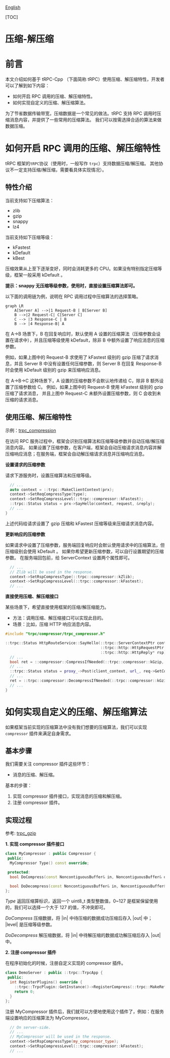 [English](../en/compression.md)

[TOC]

# 压缩-解压缩

# 前言

本文介绍如何基于 tRPC-Cpp （下面简称 tRPC）使用压缩、解压缩特性，开发者可以了解到如下内容：

* 如何开启 RPC 调用的压缩、解压缩特性。
* 如何实现自定义的压缩、解压缩算法。

为了节省数据传输带宽，压缩数据是一个常见的做法。tRPC 支持 RPC 调用时压缩消息内容，并提供了一些常用的压缩算法。
我们可以按需选择合适的算法来做数据压缩。

# 如何开启 RPC 调用的压缩、解压缩特性

tRPC 框架的`tRPC`协议（使用时，一般写作 `trpc`）支持数据压缩/解压缩。
其他协议不一定支持压缩/解压缩，需要看具体实现情况）。

## 特性介绍

当前支持如下压缩算法：

* zlib
* gzip
* snappy
* lz4

当前支持如下压缩等级：

* kFastest
* kDefault
* kBest

压缩效果从上至下逐渐变好，同时会消耗更多的 CPU。如果没有特别指定压缩等级，框架一般采用 kDefault 。

**提示：snappy 无压缩等级参数，使用时，直接设置压缩算法即可。**

以下面的调用链为例，说明在 RPC 调用过程中压缩算法的选择策略。

```mermaid
graph LR
    A[Server A] -->|1 Request-B | B[Server B]
    B -->|2 Request-C| C[Server C]
    C --> |3 Response-C | B
    B --> |4 Response-B| A
```

在 A->B 场景下，B 在回复响应时，默认使用 A 设置的压缩算法（压缩参数会设置在请求中），并且压缩等级使用 kDefault，除非 B
中额外设置了响应消息的压缩参数。

例如，如果上图中的 Request-B 求使用了 kFastest 级别的 gzip 压缩了请求消息，并且 Server B 中没有设置任何压缩参数，则 Server B
在回复 Response-B 时会使用 kDefault 级别的 gzip 来压缩响应消息。

在 A->B->C 这种场景下，A 设置的压缩参数不会默认地传递给 C，除非 B 额外设置了压缩参数给 C。
例如，如果上图中的 Request-B 使用 kFastest 级别的 gzip 压缩了请求消息， 并且上图中 Request-C 未额外设置压缩参数，则 C
会收到未压缩的请求消息。

## 使用压缩、解压缩特性

示例：[trpc_compression](../../examples/features/trpc_compressor)

在访问 RPC 服务过程中，框架会识别压缩算法和压缩等级参数并自动压缩/解压缩消息内容。
如果设置了压缩参数，在客户端，框架会自动压缩请求消息内容并解压缩响应消息；在服务端，框架会自动解压缩请求消息并压缩响应消息。

**设置请求的压缩参数**

请求下游服务时，设置压缩算法和压缩等级。

```cpp
  // ...
  auto context = ::trpc::MakeClientContext(prx);
  context->SetReqCompressType(type);
  context->SetReqCompressLevel(::trpc::compressor::kFastest);
  ::trpc::Status status = prx->SayHello(context, request, &reply);
  // ...
}
```

上述代码给请求设置了 gzip 压缩和 kFastest 压缩等级来压缩请求消息内容。

**更新响应的压缩参数**

如果请求中设置了压缩参数，服务端回复响应时会默认使用请求中的压缩算法，但压缩级别会使用 kDefault 。
如果你希望更新压缩参数，可以自行设置期望的压缩参数。
在服务端回包前，给 ServerContext 设置两个属性即可。

```cpp
  // ...
  // Zlib will be used in the response.
  context->SetRspCompressType(::trpc::compressor::kZlib);
  context->SetRspCompressLevel(::trpc::compressor::kFastest);
  // ...
```

**直接使用压缩、解压缩接口**

某些场景下，希望直接使用框架的压缩/解压缩能力。
- 方法：调用压缩、解压缩接口可以实现此目的。
- 场景：比如，压缩 HTTP 响应消息内容。

```cpp
#include "trpc/compressor/trpc_compressor.h"

::trpc::Status HttpRouteService::SayHello(::trpc::ServerContextPtr context,
                                          ::trpc::http::HttpRequestPtr req,
                                          ::trpc::http::HttpReply* rsp) {
  // ...
  bool ret = ::compressor::CompressIfNeeded(::trpc::compressor::kGzip, *req->GetMutableNonContiguousBufferContent(), ::trpc::compressor::kDefault);
  // ...
  ::trpc::Status status = proxy_->Post(client_context, url_, req->GetContent(), &rsp->GetContent());
  // ... 
  ret = ::trpc::compressor::DecompressIfNeeded(::trpc::compressor::kGzip, *rsp->GetMutableNonContiguousBufferContent());
  // ...
}
```


# 如何实现自定义的压缩、解压缩算法

如果框架当前实现的压缩算法中没有我们想要的压缩算法，我们可以实现 `compressor` 插件来满足自身需求。

## 基本步骤

我们需要关注 compressor 插件这些环节：
* 消息的压缩、解压缩。

基本的步骤：

1. 实现 compressor 插件接口，实现消息的压缩和解压缩。
2. 注册 compressor 插件。

## 实现过程

参考: [trpc_gzip](../../trpc/compressor/gzip)

**1. 实现 compressor 插件接口**

```cpp
class MyCompressor : public Compressor {
 public:
  MyCompressor Type() const override; 

 protected:
  bool DoCompress(const NoncontiguousBuffer& in, NoncontiguousBuffer& out, LevelType level) override;

  bool DoDecompress(const NoncontiguousBuffer& in, NoncontiguousBuffer& out) override;
};
```

*Type* 返回压缩算标识，返回一个 uint8_t 类型整数值，0~127 是框架保留使用的，我们可以选择一个大于 127 的值，不冲突即可。

*DoCompress* 压缩数据，将 |in| 中待压缩的数据成功压缩后存入 |out| 中； |level| 是压缩等级参数。

*DoDecompress* 解压缩数据，将 |in| 中待解压缩的数据成功解压缩后存入 |out| 中。

**2. 注册 compressor 插件**

在程序初始化的时候，注册自定义实现的 compressor 插件。

```cpp
class DemoServer : public ::trpc::TrpcApp {
 public:
  int RegisterPlugins() override {
    ::trpc::TrpcPlugin::GetInstance()->RegisterCompress(::trpc::MakeRefCounted<MyCompressor>());
    return 0;
  }
};
```

注册 MyCompressor 插件后，我们就可以方便地使用这个插件了，例如：在服务端设置响应的压缩算法为 MyCompressor。

```cpp
  // On server-side.
  // ...
  // MyCompressor will be used in the response.
  context->SetRspCompressType(my_compressor_type);
  context->SetRspCompressLevel(::trpc::compressor::kFastest);
  // ...
```
